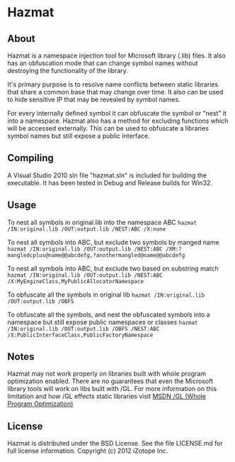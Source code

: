 Hazmat
======

About
-----
Hazmat is a namespace injection tool for Microsoft library (.lib) files. It also has an obfuscation mode that can change
symbol names without destroying the functionality of the library.

It's primary purpose is to resolve name conflicts between static libraries that share a common base that may change over time.
It also can be used to hide sensitive IP that may be revealed by symbol names.

For every internally defined symbol it can obfuscate the symbol or "nest" it into a namespace. Hazmat also has a method for excluding functions which will be accessed externally.
This can be used to obfuscate a libraries symbol names but still expose a public interface.


Compiling
---------
A Visual Studio 2010 sln file "hazmat.sln" is included for building the executable. It has been tested in Debug and Release
builds for Win32.


Usage
-----
To nest all symbols in original.lib into the namespace ABC
`hazmat /IN:original.lib /OUT:output.lib /NEST:ABC /X:none`

To nest all symbols into ABC, but exclude two symbols by manged name
`hazmat /IN:original.lib /OUT:output.lib /NEST:ABC /XM:?mangledcplus@name@@abcdefg,?anothermangled@name@@abcdefg`

To nest all symbols into ABC, but exclude two based on substring match
`hazmat /IN:original.lib /OUT:output.lib /NEST:ABC /X:MyEngineClass,MyPublicAllocatorNamespace`

To obfuscate all the symbols in original lib
`hazmat /IN:original.lib /OUT:output.lib /OBFS`

To obfuscate all the symbols, and nest the obfuscated symbols into a namespace but still expose public namespaces or classes
`hazmat /IN:original.lib /OUT:output.lib /OBFS /NEST:ABC /X:PublicInterfaceClass,PublicFactoryNamespace`

Notes
-----
Hazmat may not work properly on libraries built with whole program optimization enabled. There are no guarantees that
even the Microsoft library tools will work on libs built with /GL. For more information on this limitation and how
/GL effects static libraries visit [MSDN /GL (Whole Program Optimization)][1]


License
-------
Hazmat is distributed under the BSD License. See the file LICENSE.md for full license information.
Copyright (c) 2012 iZotope Inc.


[1]: http://msdn.microsoft.com/en-us/library/0zza0de8(v=VS.100).aspx